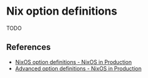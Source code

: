 # Nix option definitions

TODO

## References

- [NixOS option definitions - NixOS in Production](https://github.com/Gabriella439/nixos-in-production/blob/ffa037c/manuscript/Modules.md)
- [Advanced option definitions - NixOS in Production](https://github.com/Gabriella439/nixos-in-production/blob/ffa037ce7584bd1138d0f16df69821a8eef42b44/manuscript/AdvancedModules.md)

